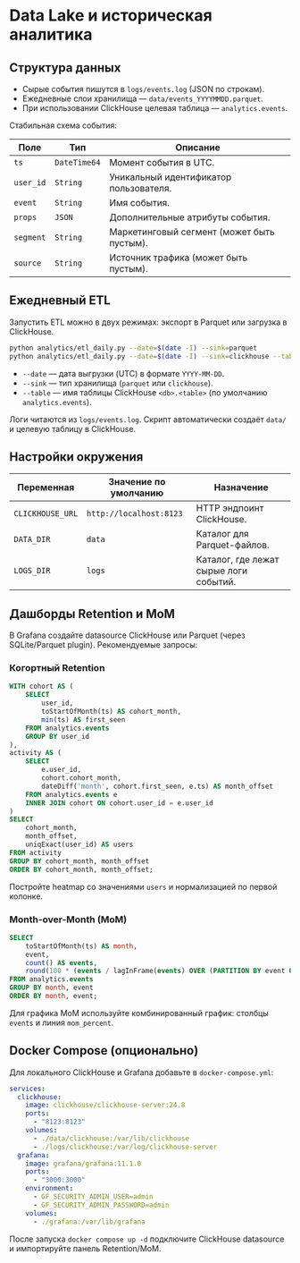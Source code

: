 # Data Lake и историческая аналитика

## Структура данных

* Сырые события пишутся в `logs/events.log` (JSON по строкам).
* Ежедневные слои хранилища — `data/events_YYYYMMDD.parquet`.
* При использовании ClickHouse целевая таблица — `analytics.events`.

Стабильная схема события:

| Поле    | Тип           | Описание                                  |
|---------|---------------|-------------------------------------------|
| `ts`    | `DateTime64`  | Момент события в UTC.                     |
| `user_id` | `String`    | Уникальный идентификатор пользователя.   |
| `event` | `String`      | Имя события.                              |
| `props` | `JSON`        | Дополнительные атрибуты события.         |
| `segment` | `String`    | Маркетинговый сегмент (может быть пустым).|
| `source` | `String`     | Источник трафика (может быть пустым).    |

## Ежедневный ETL

Запустить ETL можно в двух режимах: экспорт в Parquet или загрузка в ClickHouse.

```bash
python analytics/etl_daily.py --date=$(date -I) --sink=parquet
python analytics/etl_daily.py --date=$(date -I) --sink=clickhouse --table=analytics.events
```

* `--date` — дата выгрузки (UTC) в формате `YYYY-MM-DD`.
* `--sink` — тип хранилища (`parquet` или `clickhouse`).
* `--table` — имя таблицы ClickHouse `<db>.<table>` (по умолчанию `analytics.events`).

Логи читаются из `logs/events.log`. Скрипт автоматически создаёт `data/` и целевую таблицу в ClickHouse.

## Настройки окружения

| Переменная         | Значение по умолчанию    | Назначение                               |
|--------------------|--------------------------|------------------------------------------|
| `CLICKHOUSE_URL`   | `http://localhost:8123`  | HTTP эндпоинт ClickHouse.                |
| `DATA_DIR`         | `data`                   | Каталог для Parquet-файлов.              |
| `LOGS_DIR`         | `logs`                   | Каталог, где лежат сырые логи событий.   |

## Дашборды Retention и MoM

В Grafana создайте datasource ClickHouse или Parquet (через SQLite/Parquet plugin). Рекомендуемые запросы:

### Когортный Retention

```sql
WITH cohort AS (
    SELECT
        user_id,
        toStartOfMonth(ts) AS cohort_month,
        min(ts) AS first_seen
    FROM analytics.events
    GROUP BY user_id
),
activity AS (
    SELECT
        e.user_id,
        cohort.cohort_month,
        dateDiff('month', cohort.first_seen, e.ts) AS month_offset
    FROM analytics.events e
    INNER JOIN cohort ON cohort.user_id = e.user_id
)
SELECT
    cohort_month,
    month_offset,
    uniqExact(user_id) AS users
FROM activity
GROUP BY cohort_month, month_offset
ORDER BY cohort_month, month_offset;
```

Постройте heatmap со значениями `users` и нормализацией по первой колонке.

### Month-over-Month (MoM)

```sql
SELECT
    toStartOfMonth(ts) AS month,
    event,
    count() AS events,
    round(100 * (events / lagInFrame(events) OVER (PARTITION BY event ORDER BY month) - 1), 2) AS mom_percent
FROM analytics.events
GROUP BY month, event
ORDER BY month, event;
```

Для графика MoM используйте комбинированный график: столбцы `events` и линия `mom_percent`.

## Docker Compose (опционально)

Для локального ClickHouse и Grafana добавьте в `docker-compose.yml`:

```yaml
services:
  clickhouse:
    image: clickhouse/clickhouse-server:24.8
    ports:
      - "8123:8123"
    volumes:
      - ./data/clickhouse:/var/lib/clickhouse
      - ./logs/clickhouse:/var/log/clickhouse-server
  grafana:
    image: grafana/grafana:11.1.0
    ports:
      - "3000:3000"
    environment:
      - GF_SECURITY_ADMIN_USER=admin
      - GF_SECURITY_ADMIN_PASSWORD=admin
    volumes:
      - ./grafana:/var/lib/grafana
```

После запуска `docker compose up -d` подключите ClickHouse datasource и импортируйте панель Retention/MoM.
